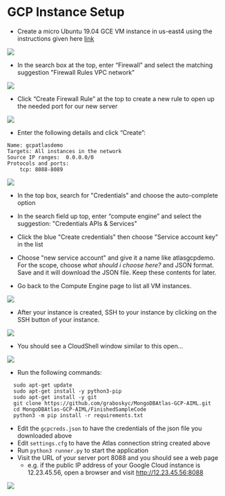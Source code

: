 # GCP Instance Setup
* Create a micro Ubuntu 19.04 GCE VM instance in us-east4 using the instructions given here [link](https://www.google.com/url?q=https://cloud.google.com/compute/docs/quickstart-linux&sa=D&ust=1560383195254000)

![](images/newss04.png)

* In the search box at the top, enter “Firewall” and select the matching suggestion "Firewall Rules VPC network”

![](images/image19.png)

* Click “Create Firewall Rule” at the top to create a new rule to open up the needed port for our new server

![](images/image18.png)

* Enter the following details and click “Create”:
```
Name: gcpatlasdemo
Targets: All instances in the network
Source IP ranges:  0.0.0.0/0
Protocols and ports:  
    tcp: 8088-8089
``` 
![](images/newss05.png)

* In the top box, search for "Credentials" and choose the auto-complete option 

* In the search field up top, enter “compute engine” and select the suggestion: "Credentials APIs & Services"

* Click the blue "Create credentials" then choose "Service account key" in the list 

* Choose "new service account" and give it a name like atlasgcpdemo. For the scope, choose *what should i choose here?* and JSON format. Save and it will download the JSON file. Keep these contents for later.

* Go back to the Compute Engine page to list all VM instances.

![](images/image27.png)

* After your instance is created, SSH to your instance by clicking on the SSH button of your instance.

![](images/image16.png)

* You should see a CloudShell window similar to this open...

![](images/image7.png)

* Run the following commands:

```
  sudo apt-get update
  sudo apt-get install -y python3-pip
  sudo apt-get install -y git
  git clone https://github.com/graboskyc/MongoDBAtlas-GCP-AIML.git
  cd MongoDBAtlas-GCP-AIML/FinishedSampleCode
  python3 -m pip install -r requirements.txt
```

* Edit the `gcpcreds.json` to have the credentials of the json file you downloaded above
* Edit `settings.cfg` to have the Atlas connection string created above
* Run `python3 runner.py` to start the application
* Visit the URL of your server port 8088 and you should see a web page
  * e.g. if the public IP address of your Google Cloud instance is 12.23.45.56, open a browser and visit http://12.23.45.56:8088

![](images/newss02.png)
